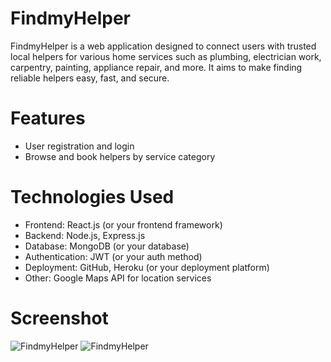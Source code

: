 # FindmyHelper

FindmyHelper is a web application designed to connect users with trusted local helpers for various home services such as plumbing, electrician work, carpentry, painting, appliance repair, and more. It aims to make finding reliable helpers easy, fast, and secure.

# Features

- User registration and login
- Browse and book helpers by service category

# Technologies Used

- Frontend: React.js (or your frontend framework)
- Backend: Node.js, Express.js
- Database: MongoDB (or your database)
- Authentication: JWT (or your auth method)
- Deployment: GitHub, Heroku (or your deployment platform)
- Other: Google Maps API for location services

# Screenshot
![FindmyHelper](Screenshot_2025-04-02_162025.png)
![FindmyHelper](Screenshot_2025-04-02_162051.png) 
